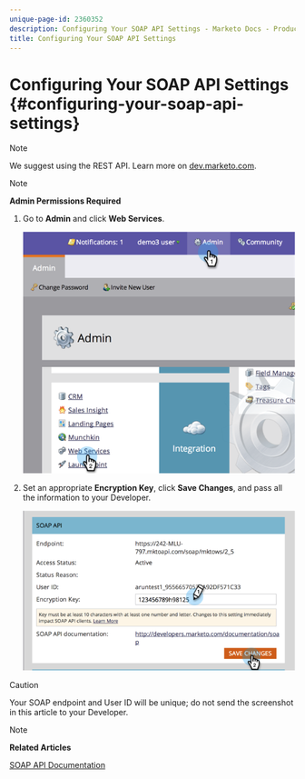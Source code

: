 ```yaml
---
unique-page-id: 2360352
description: Configuring Your SOAP API Settings - Marketo Docs - Product Documentation
title: Configuring Your SOAP API Settings
---
```


# Configuring Your SOAP API Settings {#configuring-your-soap-api-settings}

>[!NOTE]
>
>We suggest using the REST API. Learn more on [dev.marketo.com](http://developers.marketo.com/documentation/rest/).

>[!NOTE]
>
>**Admin Permissions Required**

1. Go to **Admin** and click **Web Services**.

   ![](assets/image2014-9-19-10-3a58-3a11.png)

1. Set an appropriate **Encryption Key**, click **Save Changes**, and pass all the information to your Developer.

   ![](assets/image2014-9-19-11-3a0-3a46.png)

>[!CAUTION]
>
>Your SOAP endpoint and User ID will be unique; do not send the screenshot in this article to your Developer.

>[!NOTE]
>
>**Related Articles**
>
>[SOAP API Documentation](http://developers.marketo.com/documentation/soap/)

